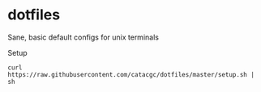 dotfiles
========

Sane, basic default configs for unix terminals

Setup

````
curl https://raw.githubusercontent.com/catacgc/dotfiles/master/setup.sh | sh
````
